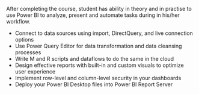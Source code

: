 After completing the course, student has ability in theory and in practise to use Power BI to analyze, present and automate tasks during in his/her workflow.

- Connect to data sources using import, DirectQuery, and live connection options
- Use Power Query Editor for data transformation and data cleansing processes 
- Write M and R scripts and dataflows to do the same in the cloud 
- Design effective reports with built-in and custom visuals to optimize user experience 
- Implement row-level and column-level security in your dashboards 
- Deploy your Power BI Desktop files into Power BI Report Server